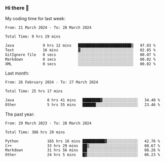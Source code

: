 ### Hi there 👋

My coding time for last week:

<!--START_SECTION:week-->

```txt
From: 21 March 2024 - To: 28 March 2024

Total Time: 9 hrs 29 mins

Java             9 hrs 12 mins   ████████████████████████▒   97.03 %
Text             16 mins         ▓░░░░░░░░░░░░░░░░░░░░░░░░   02.85 %
GitIgnore file   0 secs          ░░░░░░░░░░░░░░░░░░░░░░░░░   00.07 %
Markdown         0 secs          ░░░░░░░░░░░░░░░░░░░░░░░░░   00.02 %
XML              0 secs          ░░░░░░░░░░░░░░░░░░░░░░░░░   00.02 %
```

<!--END_SECTION:week-->

Last month:

<!--START_SECTION:month-->

```txt
From: 26 February 2024 - To: 27 March 2024

Total Time: 25 hrs 17 mins

Java               8 hrs 41 mins   ████████▓░░░░░░░░░░░░░░░░   34.40 %
Other              5 hrs 55 mins   ██████░░░░░░░░░░░░░░░░░░░   23.46 %
```

<!--END_SECTION:month-->

The past year:

<!--START_SECTION:year-->

```txt
From: 29 March 2023 - To: 28 March 2024

Total Time: 386 hrs 29 mins

Python             165 hrs 16 mins ██████████▓░░░░░░░░░░░░░░   42.76 %
C++                33 hrs 29 mins  ██▒░░░░░░░░░░░░░░░░░░░░░░   08.67 %
Markdown           31 hrs 56 mins  ██░░░░░░░░░░░░░░░░░░░░░░░   08.26 %
Other              24 hrs 5 mins   █▓░░░░░░░░░░░░░░░░░░░░░░░   06.23 %
```

<!--END_SECTION:year-->
